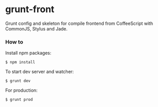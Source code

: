 # grunt-front

Grunt config and skeleton for compile frontend from CoffeeScript with CommonJS, Stylus and Jade.

### How to
Install npm packages:
```
$ npm install
```

To start dev server and watcher:
```
$ grunt dev
```

For production:
```
$ grunt prod
```